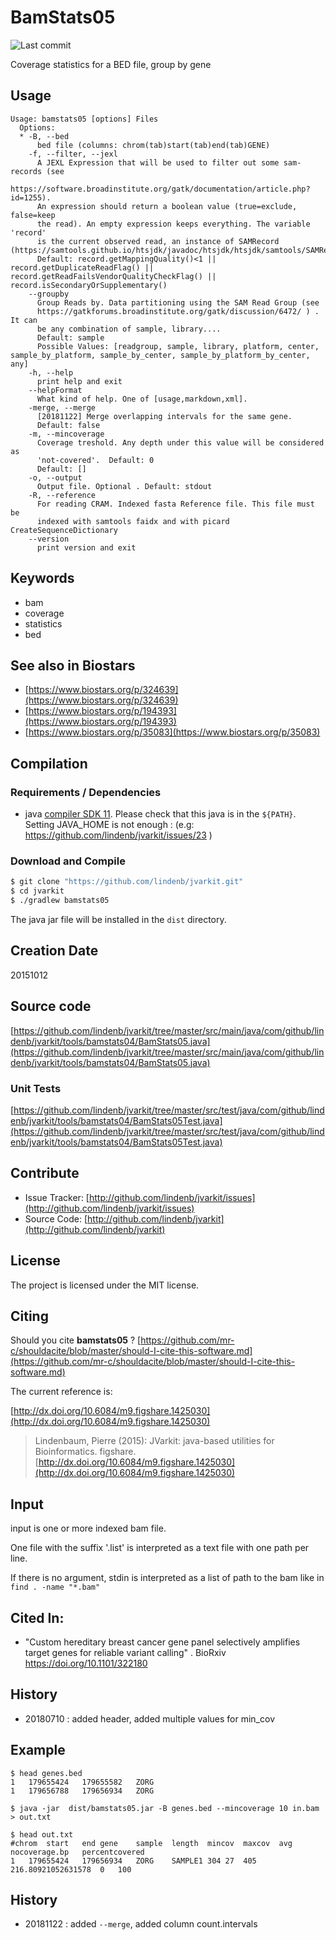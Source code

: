 # BamStats05

![Last commit](https://img.shields.io/github/last-commit/lindenb/jvarkit.png)

Coverage statistics for a BED file, group by gene


## Usage

```
Usage: bamstats05 [options] Files
  Options:
  * -B, --bed
      bed file (columns: chrom(tab)start(tab)end(tab)GENE)
    -f, --filter, --jexl
      A JEXL Expression that will be used to filter out some sam-records (see 
      https://software.broadinstitute.org/gatk/documentation/article.php?id=1255). 
      An expression should return a boolean value (true=exclude, false=keep 
      the read). An empty expression keeps everything. The variable 'record' 
      is the current observed read, an instance of SAMRecord (https://samtools.github.io/htsjdk/javadoc/htsjdk/htsjdk/samtools/SAMRecord.html).
      Default: record.getMappingQuality()<1 || record.getDuplicateReadFlag() || record.getReadFailsVendorQualityCheckFlag() || record.isSecondaryOrSupplementary()
    --groupby
      Group Reads by. Data partitioning using the SAM Read Group (see 
      https://gatkforums.broadinstitute.org/gatk/discussion/6472/ ) . It can 
      be any combination of sample, library....
      Default: sample
      Possible Values: [readgroup, sample, library, platform, center, sample_by_platform, sample_by_center, sample_by_platform_by_center, any]
    -h, --help
      print help and exit
    --helpFormat
      What kind of help. One of [usage,markdown,xml].
    -merge, --merge
      [20181122] Merge overlapping intervals for the same gene.
      Default: false
    -m, --mincoverage
      Coverage treshold. Any depth under this value will be considered as 
      'not-covered'.  Default: 0
      Default: []
    -o, --output
      Output file. Optional . Default: stdout
    -R, --reference
      For reading CRAM. Indexed fasta Reference file. This file must be 
      indexed with samtools faidx and with picard CreateSequenceDictionary
    --version
      print version and exit

```


## Keywords

 * bam
 * coverage
 * statistics
 * bed



## See also in Biostars

 * [https://www.biostars.org/p/324639](https://www.biostars.org/p/324639)
 * [https://www.biostars.org/p/194393](https://www.biostars.org/p/194393)
 * [https://www.biostars.org/p/35083](https://www.biostars.org/p/35083)


## Compilation

### Requirements / Dependencies

* java [compiler SDK 11](https://jdk.java.net/11/). Please check that this java is in the `${PATH}`. Setting JAVA_HOME is not enough : (e.g: https://github.com/lindenb/jvarkit/issues/23 )


### Download and Compile

```bash
$ git clone "https://github.com/lindenb/jvarkit.git"
$ cd jvarkit
$ ./gradlew bamstats05
```

The java jar file will be installed in the `dist` directory.


## Creation Date

20151012

## Source code 

[https://github.com/lindenb/jvarkit/tree/master/src/main/java/com/github/lindenb/jvarkit/tools/bamstats04/BamStats05.java](https://github.com/lindenb/jvarkit/tree/master/src/main/java/com/github/lindenb/jvarkit/tools/bamstats04/BamStats05.java)

### Unit Tests

[https://github.com/lindenb/jvarkit/tree/master/src/test/java/com/github/lindenb/jvarkit/tools/bamstats04/BamStats05Test.java](https://github.com/lindenb/jvarkit/tree/master/src/test/java/com/github/lindenb/jvarkit/tools/bamstats04/BamStats05Test.java)


## Contribute

- Issue Tracker: [http://github.com/lindenb/jvarkit/issues](http://github.com/lindenb/jvarkit/issues)
- Source Code: [http://github.com/lindenb/jvarkit](http://github.com/lindenb/jvarkit)

## License

The project is licensed under the MIT license.

## Citing

Should you cite **bamstats05** ? [https://github.com/mr-c/shouldacite/blob/master/should-I-cite-this-software.md](https://github.com/mr-c/shouldacite/blob/master/should-I-cite-this-software.md)

The current reference is:

[http://dx.doi.org/10.6084/m9.figshare.1425030](http://dx.doi.org/10.6084/m9.figshare.1425030)

> Lindenbaum, Pierre (2015): JVarkit: java-based utilities for Bioinformatics. figshare.
> [http://dx.doi.org/10.6084/m9.figshare.1425030](http://dx.doi.org/10.6084/m9.figshare.1425030)


## Input 

input is one or more indexed bam file.

One file with  the suffix '.list' is interpreted as a text file with one path per line.

If there is no argument, stdin is interpreted as a list of path to the bam like in `find . -name "*.bam"`


## Cited In:

  * "Custom hereditary breast cancer gene panel selectively amplifies target genes for reliable variant calling" . BioRxiv https://doi.org/10.1101/322180

## History

  * 20180710 : added header, added multiple values for min_cov

## Example

```
$ head genes.bed
1	179655424	179655582	ZORG
1	179656788	179656934	ZORG

$ java -jar  dist/bamstats05.jar -B genes.bed --mincoverage 10 in.bam > out.txt

$ head out.txt
#chrom	start	end	gene	sample	length	mincov	maxcov	avg	nocoverage.bp	percentcovered
1	179655424	179656934	ZORG	SAMPLE1	304	27	405	216.80921052631578	0	100
```

## History

 * 20181122 : added `--merge`, added column count.intervals

